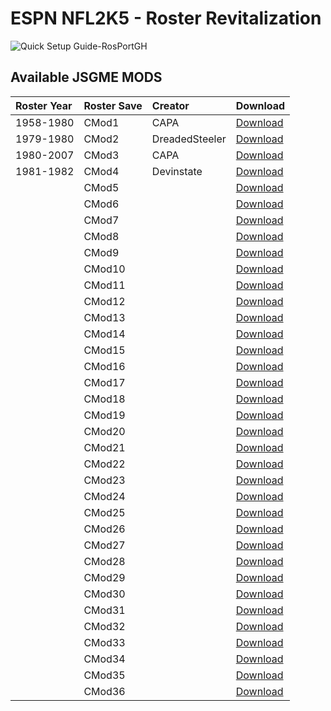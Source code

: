 # ESPN NFL2K5 - Roster Revitalization

![Quick Setup Guide-RosPortGH](https://user-images.githubusercontent.com/69597675/213512888-277153a7-8b34-4c20-8423-c108025eb2f0.png)

## Available JSGME MODS
| Roster Year | Roster Save | Creator | Download |
| :------------- | :------------- | :------------- | :------------- |
| 1958-1980 | CMod1 | CAPA | [Download]() |
| 1979-1980 | CMod2 | DreadedSteeler | [Download]() |
| 1980-2007 | CMod3 | CAPA | [Download]() |
| 1981-1982 | CMod4 | Devinstate | [Download]() |
|  | CMod5 |  | [Download]() |
|  | CMod6 |  | [Download]() |
|  | CMod7 |  | [Download]() |
|  | CMod8 |  | [Download]() |
|  | CMod9 |  | [Download]() |
|  | CMod10 |  | [Download]() |
|  | CMod11 |  | [Download]() |
|  | CMod12 |  | [Download]() |
|  | CMod13 |  | [Download]() |
|  | CMod14 |  | [Download]() |
|  | CMod15 |  | [Download]() |
|  | CMod16 |  | [Download]() |
|  | CMod17 |  | [Download]() |
|  | CMod18 |  | [Download]() |
|  | CMod19 |  | [Download]() |
|  | CMod20 |  | [Download]() |
|  | CMod21 |  | [Download]() |
|  | CMod22 |  | [Download]() |
|  | CMod23 |  | [Download]() |
|  | CMod24 |  | [Download]() |
|  | CMod25 |  | [Download]() |
|  | CMod26 |  | [Download]() |
|  | CMod27 |  | [Download]() |
|  | CMod28 |  | [Download]() |
|  | CMod29 |  | [Download]() |
|  | CMod30 |  | [Download]() |
|  | CMod31 |  | [Download]() |
|  | CMod32 |  | [Download]() |
|  | CMod33 |  | [Download]() |
|  | CMod34 |  | [Download]() |
|  | CMod35 |  | [Download]() |
|  | CMod36 |  | [Download]() |
